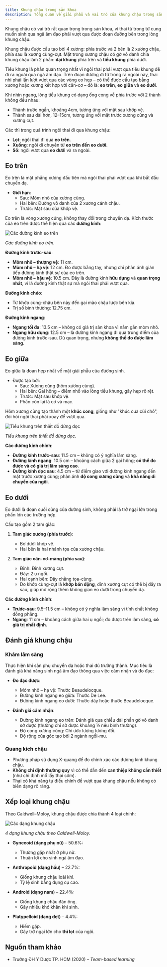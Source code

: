```yaml
---
title: Khung chậu trong sản khoa
description: Tổng quan về giải phẫu và vai trò của khung chậu trong sản khoa, bao gồm cấu tạo, các eo khung chậu, đánh giá lâm sàng và các dạng khung chậu ảnh hưởng đến chuyển dạ.
---
```


Khung chậu có vai trò rất quan trọng trong sản khoa, vì thai từ trong tử cung muốn sinh qua ngã âm đạo phải vượt qua được đoạn đường bên trong lòng khung chậu.

Khung chậu được cấu tạo bởi 4 xương: phía trước và 2 bên là 2 xương chậu, phía sau là xương cùng-cụt. Mặt trong xương chậu có gờ vô danh chia khung chậu làm 2 phần: **đại khung** phía trên và **tiểu khung** phía dưới.

Tiểu khung là phần quan trọng nhất vì ngôi thai phải vượt qua tiểu khung để đi ra ngoài qua ngã âm đạo. Trên đoạn đường đi từ trong ra ngoài này, thai nhi phải lần lượt vượt qua các vòng eo hẹp – có thể được cấu tạo bằng xương hoặc xương kết hợp với cân-cơ – đó là: **eo trên**, **eo giữa** và **eo dưới**.

Khi nhìn ngang, lòng tiểu khung có dạng ống cong về phía trước với 2 thành không đều nhau:

- Thành trước ngắn, khoảng 4cm, tương ứng với mặt sau khớp vệ.
- Thành sau dài hơn, 12–15cm, tương ứng với mặt trước xương cùng và xương cụt.

Các thì trong quá trình ngôi thai đi qua khung chậu:

- **Lọt**: ngôi thai đi qua **eo trên**.
- **Xuống**: ngôi di chuyển từ **eo trên đến eo dưới**.
- **Sổ**: ngôi vượt qua **eo dưới** và ra ngoài.

## Eo trên

Eo trên là mặt phẳng xương đầu tiên mà ngôi thai phải vượt qua khi bắt đầu chuyển dạ.

- **Giới hạn**:
  - Sau: Mỏm nhô của xương cùng.
  - Hai bên: Đường vô danh của 2 xương cánh chậu.
  - Trước: Mặt sau của khớp vệ.

Eo trên là vòng xương cứng, không thay đổi trong chuyển dạ. Kích thước của eo trên được thể hiện qua các **đường kính**:

![Các đường kính eo trên](../../../../assets/san-khoa/khung-chau-trong-san-khoa/cac-duong-kinh-eo-tren.png)

_Các đường kính eo trên._

**Đường kính trước-sau**:

- **Mỏm nhô – thượng vệ**: 11 cm.
- **Mỏm nhô – hạ vệ**: 12 cm. Đo được bằng tay, nhưng chỉ phản ánh gián tiếp đường kính thật sự của eo trên.
- **Mỏm nhô – hậu vệ**: 10.5 cm. Đây là đường kính **hữu dụng** và **quan trọng nhất**, vì là đường kính thật sự mà ngôi thai phải vượt qua.

**Đường kính chéo**:

- Từ khớp cùng-chậu bên này đến gai mào chậu lược bên kia.
- Trị số bình thường: 12.75 cm.

**Đường kính ngang**:

- **Ngang tối đa**: 13.5 cm – không có giá trị sản khoa vì nằm gần mỏm nhô.
- **Ngang hữu dụng**: 12.5 cm – là đường kính ngang đi qua trung điểm của đường kính trước-sau. Dù quan trọng, nhưng **không thể đo được lâm sàng**.

## Eo giữa

Eo giữa là đoạn hẹp nhất về mặt giải phẫu của đường sinh.

- Được tạo bởi:
  - Sau: Xương cùng (hõm xương cùng).
  - Hai bên: Gai hông – điểm nhô vào lòng tiểu khung, gây hẹp rõ rệt.
  - Trước: Mặt sau khớp vệ.
  - Phần còn lại là cơ và mạc.

Hõm xương cùng tạo thành một **khúc cong**, giống như "khúc cua cùi chỏ", đòi hỏi ngôi thai phải xoay để vượt qua.

![Tiểu khung trên thiết đồ đứng dọc](../../../../assets/san-khoa/khung-chau-trong-san-khoa/tieu-khung-tren-thiet-do-dung-doc.png)

_Tiểu khung trên thiết đồ đứng dọc._

**Các đường kính chính**:

- **Đường kính trước-sau**: 11.5 cm – không có ý nghĩa lâm sàng.
- **Đường kính ngang**: 10.5 cm – khoảng cách giữa 2 gai hông; **có thể đo được và có giá trị lâm sàng cao**.
- **Đường kính dọc sau**: 4.5 cm – từ điểm giao với đường kính ngang đến mặt trước xương cùng; phản ánh **độ cong xương cùng** và **khả năng di chuyển của ngôi**.

## Eo dưới

Eo dưới là đoạn cuối cùng của đường sinh, không phải là trở ngại lớn trong phần lớn các trường hợp.

Cấu tạo gồm 2 tam giác:

1. **Tam giác xương (phía trước)**:

   - Bờ dưới khớp vệ.
   - Hai bên là hai nhánh tọa của xương chậu.

2. **Tam giác cân-cơ-màng (phía sau)**:
   - Đỉnh: Đỉnh xương cụt.
   - Đáy: 2 ụ ngồi.
   - Hai cạnh bên: Dây chằng tọa-cùng.
   - Do khớp cùng-cụt là **khớp bán động**, đỉnh xương cụt có thể bị đẩy ra sau, giúp mở rộng thêm không gian eo dưới trong chuyển dạ.

**Các đường kính chính**:

- **Trước-sau**: 9.5–11.5 cm – không có ý nghĩa lâm sàng vì tính chất không đồng phẳng.
- **Ngang**: 11 cm – khoảng cách giữa hai ụ ngồi; đo được trên lâm sàng, **có giá trị nhất định**.

## Đánh giá khung chậu

### Khám lâm sàng

Thực hiện khi sản phụ chuyển dạ hoặc thai đủ trưởng thành. Mục tiêu là đánh giá khả năng sinh ngả âm đạo thông qua việc cảm nhận và đo đạc:

- **Đo đạc được**:

  - Mỏm nhô – hạ vệ: Thước Beaudelocque.
  - Đường kính ngang eo giữa: Thước De Lee.
  - Đường kính ngang eo dưới: Thước dây hoặc thước Beaudelocque.

- **Đánh giá cảm nhận**:
  - Đường kính ngang eo trên: Đánh giá qua chiều dài phần gờ vô danh sờ được (thường chỉ sờ được khoảng ½ nếu bình thường).
  - Độ cong xương cùng: Chỉ ước lượng tương đối.
  - Độ rộng của góc tạo bởi 2 ngành ngồi-mu.

### Quang kích chậu

- Phương pháp sử dụng X-quang để đo chính xác các đường kính khung chậu.
- **Không chỉ định thường quy** vì có thể dẫn đến **can thiệp không cần thiết** (như chỉ định mổ lấy thai sớm).
- Thai có khả năng tự điều chỉnh để vượt qua khung chậu nếu không có biến dạng rõ ràng.

## Xếp loại khung chậu

Theo Caldwell–Moloy, khung chậu được chia thành 4 loại chính:

![Các dạng khung chậu](../../../../assets/san-khoa/khung-chau-trong-san-khoa/cac-dang-khung-chau-theo-caldwell-moloy.png)

_4 dạng khung chậu theo Caldwell-Moloy._

- **Gynecoid (dạng phụ nữ)** – 50.6%:

  - Thường gặp nhất ở phụ nữ.
  - Thuận lợi cho sinh ngả âm đạo.

- **Anthropoid (dạng hầu)** – 22.7%:

  - Giống khung chậu loài khỉ.
  - Tỷ lệ sinh bằng dụng cụ cao.

- **Android (dạng nam)** – 22.4%:

  - Giống khung chậu đàn ông.
  - Gây nhiều khó khăn khi sinh.

- **Platypelloid (dạng dẹt)** – 4.4%:
  - Hiếm gặp.
  - Gây trở ngại lớn cho **thì lọt** của ngôi.

## Nguồn tham khảo

- Trường ĐH Y Dược TP. HCM (2020) – _Team-based learning_

